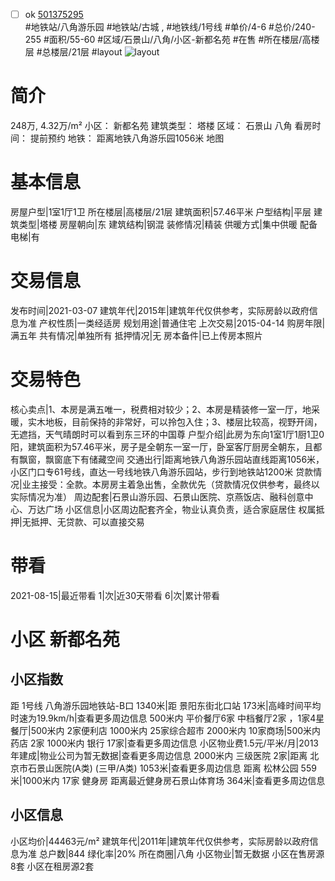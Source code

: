 - [ ] ok [501375295](https://bj.5i5j.com/ershoufang/501375295.html)  
 #地铁站/八角游乐园 #地铁站/古城 ,  #地铁线/1号线
#单价/4-6 #总价/240-255 #面积/55-60   #区域/石景山/八角/小区-新都名苑 #在售 #所在楼层/高楼层 #总楼层/21层 #layout 
![layout](http://image2a.5i5j.com/bdir/layout/214132.jpg_P5.jpg) 
# 简介 
 248万,  4.32万/m² 
小区： 新都名苑
建筑类型： 塔楼
区域： 石景山 八角
看房时间： 提前预约
地铁： 距离地铁八角游乐园1056米 地图
# 基本信息 
 房屋户型|1室1厅1卫
所在楼层|高楼层/21层
建筑面积|57.46平米
户型结构|平层
建筑类型|塔楼
房屋朝向|东
建筑结构|钢混
装修情况|精装
供暖方式|集中供暖
配备电梯|有
# 交易信息 
 发布时间|2021-03-07
建筑年代|2015年|建筑年代仅供参考，实际房龄以政府信息为准
产权性质|一类经适房
规划用途|普通住宅
上次交易|2015-04-14
购房年限|满五年
共有情况|单独所有
抵押情况|无
房本备件|已上传房本照片
# 交易特色 
 核心卖点|1、本房是满五唯一，税费相对较少；2、本房是精装修一室一厅，地采暖，实木地板，目前保持的非常好，可以拎包入住；3、楼层比较高，视野开阔，无遮挡，天气晴朗时可以看到东三环的中国尊
户型介绍|此房为东向1室1厅1厨1卫0阳，建筑面积为57.46平米，房子是全朝东一室一厅，卧室客厅厨房全朝东，且都有飘窗，飘窗底下有储藏空间
交通出行|距离地铁八角游乐园站直线距离1056米，小区门口专61号线，直达一号线地铁八角游乐园站，步行到地铁站1200米
贷款情况|业主接受：全款。本房房主着急出售，全款优先（贷款情况仅供参考，最终以实际情况为准）
周边配套|石景山游乐园、石景山医院、京燕饭店、融科创意中心、万达广场
小区信息|小区周边配套齐全，物业认真负责，适合家庭居住
权属抵押|无抵押、无贷款、可以直接交易
# 带看 
 2021-08-15|最近带看	 1|次|近30天带看	 6|次|累计带看
# 小区 新都名苑
## 小区指数 
 距 1号线 八角游乐园地铁站-B口 1340米|距 景阳东街北口站 173米|高峰时间平均时速为19.9km/h|查看更多周边信息
500米内 平价餐厅6家
中档餐厅2家 ，1家4星餐厅|500米内 2家便利店
1000米内 25家综合超市
2000米内 10家商场|500米内 药店 2家
1000米内 银行 17家|查看更多周边信息
小区物业费1.5元/平米/月|2013年建成|物业公司为暂无数据|查看更多周边信息
2000米内 三级医院 2家|距离 北京市石景山医院(A类) (三甲/A类) 1053米|查看更多周边信息
距离 松林公园 559米|1000米内 17家 健身房
距离最近健身房石景山体育场 364米|查看更多周边信息
## 小区信息 
 小区均价|44463元/m²
建筑年代|2011年|建筑年代仅供参考，实际房龄以政府信息为准
总户数|844
绿化率|20%
所在商圈|八角
小区物业|暂无数据
小区在售房源8套
小区在租房源2套
